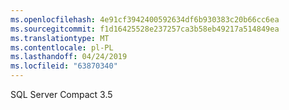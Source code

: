 ```yaml
---
ms.openlocfilehash: 4e91cf3942400592634df6b930383c20b66cc6ea
ms.sourcegitcommit: f1d16425528e237257ca3b58eb49217a514849ea
ms.translationtype: MT
ms.contentlocale: pl-PL
ms.lasthandoff: 04/24/2019
ms.locfileid: "63870340"
---
```

SQL Server Compact 3.5